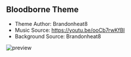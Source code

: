 ## Bloodborne Theme ##
- Theme Author: Brandonheat8 
- Music Source: https://youtu.be/ooCb7rwKfBI
- Background Source: Brandonheat8

![preview](https://user-images.githubusercontent.com/82458228/190310666-490404a5-c361-493b-a435-6cb0a6761fe2.png)

